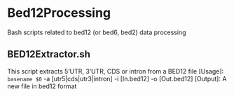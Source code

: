 # Bed12Processing
Bash scripts related to bed12 (or bed6, bed2) data processing

## BED12Extractor.sh
This script extracts 5’UTR, 3‘UTR, CDS or intron from a BED12 file
[Usage]: `basename $0` -a [utr5|cds|utr3|intron] -i [In.bed12] -o [Out.bed12]
[Output]: A new file in bed12 format
